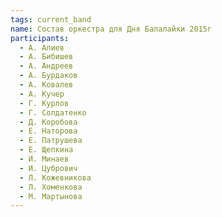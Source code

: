```yaml
---
tags: current_band
name: Состав оркестра для Дня Балалайки 2015г
participants:
  - А. Алиев
  - А. Бибишев
  - А. Андреев
  - А. Бурдаков
  - А. Ковалев
  - А. Кучер
  - Г. Курлов
  - Г. Солдатенко
  - Д. Коробова
  - Е. Наторова
  - Е. Патрушева
  - Е. Щепкина
  - И. Минаев
  - И. Цубрович
  - Л. Кожевникова
  - Л. Хоменкова
  - М. Мартынова
---
```

